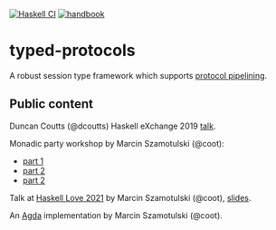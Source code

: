 [![Haskell CI](https://img.shields.io/github/actions/workflow/status/input-output-hk/typed-protocols/haskell.yml?branch=main&label=Build&style=for-the-badge)](https://github.com/input-output-hk/typed-protocols/actions/workflows/haskell.yml)
[![handbook](https://img.shields.io/badge/policy-Cardano%20Engineering%20Handbook-informational?style=for-the-badge)](https://input-output-hk.github.io/cardano-engineering-handbook)


typed-protocols
===============


A robust session type framework which supports [protocol pipelining][protocol-pipelining].


Public content
--------------

Duncan Coutts (@dcoutts) Haskell eXchange 2019 [talk][haskell-eXchange].

Monadic party workshop by Marcin Szamotulski (@coot):
* [part 1][monadic-party-part-1]
* [part 2][monadic-party-part-2]
* [part 2][monadic-party-part-3]

Talk at [Haskell Love 2021][haskell-love] by Marcin Szamotulski (@coot), [slides][haskell-love-slides].

An [Agda][typed-protocols-agda] implementation by Marcin Szamotulski (@coot).


[protocol-pipelining]: https://www.wikiwand.com/en/Protocol_pipelining
[haskell-eXchange]: https://www.youtube.com/watch?v=kkynmgwa7gE
[monadic-party-part-1]: https://www.youtube.com/watch?v=j8gza2L61nM
[monadic-party-part-2]: https://www.youtube.com/watch?v=oV6KSl1srL8
[monadic-party-part-3]: https://www.youtube.com/watch?v=nOIQCRPwmPA
[haskell-love-slides]: https://coot.me/posts/typed-protocols-at-haskell-love.html
[haskell-love]: https://www.youtube.com/watch?v=EbK6VAqYh3g
[typed-protocols-agda]: https://coot.me/agda/posts.agda.typed-protocols.html

